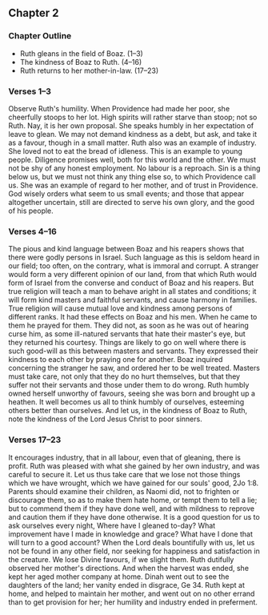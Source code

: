## Chapter 2

### Chapter Outline

- Ruth gleans in the field of Boaz. (1–3)
- The kindness of Boaz to Ruth. (4–16)
- Ruth returns to her mother-in-law. (17–23)

### Verses 1–3

Observe Ruth's humility. When Providence had made her poor, she cheerfully stoops to her lot. High spirits will rather starve than stoop; not so Ruth. Nay, it is her own proposal. She speaks humbly in her expectation of leave to glean. We may not demand kindness as a debt, but ask, and take it as a favour, though in a small matter. Ruth also was an example of industry. She loved not to eat the bread of idleness. This is an example to young people. Diligence promises well, both for this world and the other. We must not be shy of any honest employment. No labour is a reproach. Sin is a thing below us, but we must not think any thing else so, to which Providence call us. She was an example of regard to her mother, and of trust in Providence. God wisely orders what seem to us small events; and those that appear altogether uncertain, still are directed to serve his own glory, and the good of his people.

### Verses 4–16

The pious and kind language between Boaz and his reapers shows that there were godly persons in Israel. Such language as this is seldom heard in our field; too often, on the contrary, what is immoral and corrupt. A stranger would form a very different opinion of our land, from that which Ruth would form of Israel from the converse and conduct of Boaz and his reapers. But true religion will teach a man to behave aright in all states and conditions; it will form kind masters and faithful servants, and cause harmony in families. True religion will cause mutual love and kindness among persons of different ranks. It had these effects on Boaz and his men. When he came to them he prayed for them. They did not, as soon as he was out of hearing curse him, as some ill-natured servants that hate their master's eye, but they returned his courtesy. Things are likely to go on well where there is such good-will as this between masters and servants. They expressed their kindness to each other by praying one for another. Boaz inquired concerning the stranger he saw, and ordered her to be well treated. Masters must take care, not only that they do no hurt themselves, but that they suffer not their servants and those under them to do wrong. Ruth humbly owned herself unworthy of favours, seeing she was born and brought up a heathen. It well becomes us all to think humbly of ourselves, esteeming others better than ourselves. And let us, in the kindness of Boaz to Ruth, note the kindness of the Lord Jesus Christ to poor sinners.

### Verses 17–23

It encourages industry, that in all labour, even that of gleaning, there is profit. Ruth was pleased with what she gained by her own industry, and was careful to secure it. Let us thus take care that we lose not those things which we have wrought, which we have gained for our souls' good, 2Jo 1:8. Parents should examine their children, as Naomi did, not to frighten or discourage them, so as to make them hate home, or tempt them to tell a lie; but to commend them if they have done well, and with mildness to reprove and caution them if they have done otherwise. It is a good question for us to ask ourselves every night, Where have I gleaned to-day? What improvement have I made in knowledge and grace? What have I done that will turn to a good account? When the Lord deals bountifully with us, let us not be found in any other field, nor seeking for happiness and satisfaction in the creature. We lose Divine favours, if we slight them. Ruth dutifully observed her mother's directions. And when the harvest was ended, she kept her aged mother company at home. Dinah went out to see the daughters of the land; her vanity ended in disgrace, Ge 34. Ruth kept at home, and helped to maintain her mother, and went out on no other errand than to get provision for her; her humility and industry ended in preferment.

